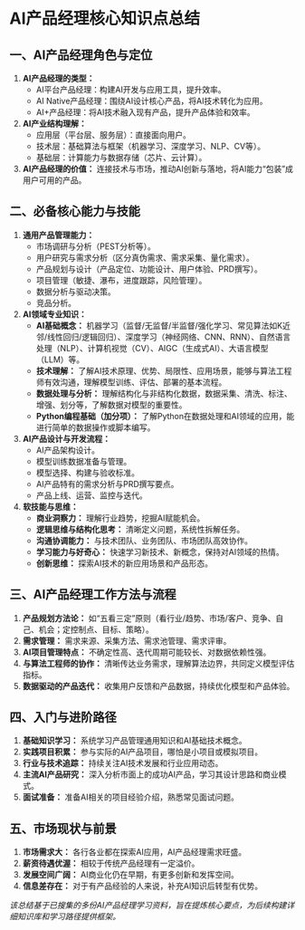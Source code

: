 # AI产品经理核心知识点总结

## 一、AI产品经理角色与定位

1.  **AI产品经理的类型：**
    *   AI平台产品经理：构建AI开发与应用工具，提升效率。
    *   AI Native产品经理：围绕AI设计核心产品，将AI技术转化为应用。
    *   AI+产品经理：将AI技术融入现有产品，提升产品体验和效率。
2.  **AI产业结构理解：**
    *   应用层（平台层、服务层）：直接面向用户。
    *   技术层：基础算法与框架（机器学习、深度学习、NLP、CV等）。
    *   基础层：计算能力与数据存储（芯片、云计算）。
3.  **AI产品经理的价值：** 连接技术与市场，推动AI创新与落地，将AI能力“包装”成用户可用的产品。

## 二、必备核心能力与技能

1.  **通用产品管理能力：**
    *   市场调研与分析（PEST分析等）。
    *   用户研究与需求分析（区分真伪需求、需求采集、量化需求）。
    *   产品规划与设计（产品定位、功能设计、用户体验、PRD撰写）。
    *   项目管理（敏捷、瀑布，进度跟踪，风险管理）。
    *   数据分析与驱动决策。
    *   竞品分析。
2.  **AI领域专业知识：**
    *   **AI基础概念：** 机器学习（监督/无监督/半监督/强化学习、常见算法如K近邻/线性回归/逻辑回归）、深度学习（神经网络、CNN、RNN）、自然语言处理（NLP）、计算机视觉（CV）、AIGC（生成式AI）、大语言模型（LLM）等。
    *   **技术理解：** 了解AI技术原理、优势、局限性、应用场景，能够与算法工程师有效沟通，理解模型训练、评估、部署的基本流程。
    *   **数据处理与分析：** 理解结构化与非结构化数据，数据采集、清洗、标注、增强、划分等，了解数据对模型的重要性。
    *   **Python编程基础（加分项）：** 了解Python在数据处理和AI领域的应用，能进行简单的数据操作或脚本编写。
3.  **AI产品设计与开发流程：**
    *   AI产品架构设计。
    *   模型训练数据准备与管理。
    *   模型选择、构建与验收标准。
    *   AI产品特有的需求分析与PRD撰写要点。
    *   产品上线、运营、监控与迭代。
4.  **软技能与思维：**
    *   **商业洞察力：** 理解行业趋势，挖掘AI赋能机会。
    *   **逻辑思维与结构化思考：** 清晰定义问题，系统性拆解任务。
    *   **沟通协调能力：** 与技术团队、业务团队、市场团队高效协作。
    *   **学习能力与好奇心：** 快速学习新技术、新概念，保持对AI领域的热情。
    *   **创新思维：** 探索AI技术的新应用场景和产品形态。

## 三、AI产品经理工作方法与流程

1.  **产品规划方法论：** 如“五看三定”原则（看行业/趋势、市场/客户、竞争、自己、机会；定控制点、目标、策略）。
2.  **需求管理：** 需求来源、采集方法、需求池管理、需求评审。
3.  **AI项目管理特点：** 不确定性高、迭代周期可能较长、对数据依赖性强。
4.  **与算法工程师的协作：** 清晰传达业务需求，理解算法边界，共同定义模型评估指标。
5.  **数据驱动的产品迭代：** 收集用户反馈和产品数据，持续优化模型和产品体验。

## 四、入门与进阶路径

1.  **基础知识学习：** 系统学习产品管理通用知识和AI基础技术概念。
2.  **实践项目积累：** 参与实际的AI产品项目，哪怕是小项目或模拟项目。
3.  **行业与技术追踪：** 持续关注AI技术发展和行业应用动态。
4.  **主流AI产品研究：** 深入分析市面上的成功AI产品，学习其设计思路和商业模式。
5.  **面试准备：** 准备AI相关的项目经验介绍，熟悉常见面试问题。

## 五、市场现状与前景

1.  **市场需求大：** 各行各业都在探索AI应用，AI产品经理需求旺盛。
2.  **薪资待遇优渥：** 相较于传统产品经理有一定溢价。
3.  **发展空间广阔：** AI商业化仍在早期，有更多创新和发挥空间。
4.  **信息差存在：** 对于有产品经验的人来说，补充AI知识后转型有优势。

*该总结基于已搜集的多份AI产品经理学习资料，旨在提炼核心要点，为后续构建详细知识库和学习路径提供框架。*
